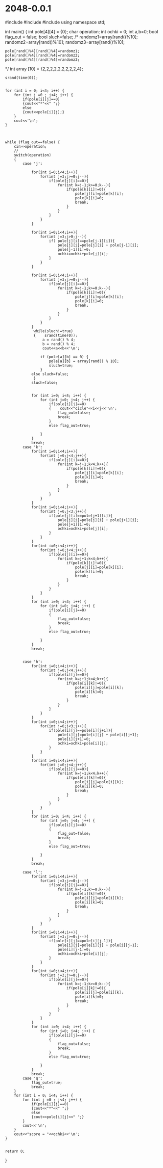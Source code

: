 # 2048-0.0.1
#include <iostream>
#include <cstdlib>
#include <ctime>
using namespace std;


int main() {
    int pole[4][4] = {0};
    char operation;
    int ochki = 0;
    int a,b=0;
    bool flag_out = false;
    bool sluch=false;
    /* randomz1=array[rand()%10];
    randomz2=array[rand()%10];
    randomz3=array[rand()%10];


    pole[rand()%4][rand()%4]=randomz1;
    pole[rand()%4][rand()%4]=randomz2;
    pole[rand()%4][rand()%4]=randomz3;
   */
    int array [10] = {2,2,2,2,2,2,2,2,2,4};


    srand(time(0));


    for (int i = 0; i<4; i++) {
        for (int j =0 ; j<4; j++) {
            if(pole[i][j]==0)
            {cout<<"*"<<" ";}
            else
            {cout<<pole[i][j];}
        }
        cout<<'\n';
    }



    while (flag_out==false) {
        cin>>operation;
        //
        switch(operation)
        {
            case 'j':

                for(int i=0;i<4;i++){
                    for(int j=3;j>=0;j--){
                        if(pole[j][i]==0){
                            for(int k=j-1;k>=0;k--){
                                if(pole[k][i]!=0){
                                    pole[j][i]=pole[k][i];
                                    pole[k][i]=0;
                                    break;
                                }
                            }
                        }
                    }
                }

                for(int i=0;i<4;i++){
                    for(int j=3;j>0;j--){
                        if( pole[j][i]==pole[j-1][i]){
                            pole[j][i]=pole[j][i] + pole[j-1][i];
                            pole[j-1][i]=0;
                            ochki=ochki+pole[j][i];
                        }
                    }
                }

                for(int i=0;i<4;i++){
                    for(int j=3;j>=0;j--){
                        if(pole[j][i]==0){
                            for(int k=j-1;k>=0;k--){
                                if(pole[k][i]!=0){
                                    pole[j][i]=pole[k][i];
                                    pole[k][i]=0;
                                    break;
                                }
                            }
                        }
                    }
                }
                 while(sluch!=true)
                 {    srand(time(0));
                     a = rand() % 4;
                     b = rand() % 4;
                     cout<<a<<b<<'\n';

                    if (pole[a][b] == 0) {
                        pole[a][b] = array[rand() % 10];
                        sluch=true;
                    }
                else sluch=false;
                 }
                sluch=false;


                for (int i=0; i<4; i++) {
                    for (int j=0; j<4; j++) {
                        if(pole[i][j]==0)
                        {    cout<<"cicle"<<i<<j<<'\n';
                            flag_out=false;
                            break;
                        }
                        else flag_out=true;

                    }
                }
                break;
            case 'k':
                for(int i=0;i<4;i++){
                    for(int j=0;j<4;j++){
                        if(pole[j][i]==0){
                            for(int k=j+1;k<4;k++){
                                if(pole[k][i]!=0){
                                    pole[j][i]=pole[k][i];
                                    pole[k][i]=0;
                                    break;
                                }
                            }
                        }
                    }
                }
                for(int i=0;i<4;i++){
                    for(int j=0;j<3;j++){
                        if(pole[j][i]==pole[j+1][i]){
                            pole[j][i]=pole[j][i] + pole[j+1][i];
                            pole[j+1][i]=0;
                            ochki=ochki+pole[j][i];
                        }
                    }
                }
                for(int i=0;i<4;i++){
                    for(int j=0;j<4;j++){
                        if(pole[j][i]==0){
                            for(int k=j+1;k<4;k++){
                                if(pole[k][i]!=0){
                                    pole[j][i]=pole[k][i];
                                    pole[k][i]=0;
                                    break;
                                }
                            }
                        }
                    }
                }
                for (int i=0; i<4; i++) {
                    for (int j=0; j<4; j++) {
                        if(pole[i][j]==0)
                        {
                            flag_out=false;
                            break;
                        }
                        else flag_out=true;

                    }
                }
                break;


            case 'h':
                for(int i=0;i<4;i++){
                    for(int j=0;j<4;j++){
                        if(pole[i][j]==0){
                            for(int k=j+1;k<4;k++){
                                if(pole[i][k]!=0){
                                    pole[i][j]=pole[i][k];
                                    pole[i][k]=0;
                                    break;
                                }
                            }
                        }
                    }
                }
                for(int i=0;i<4;i++){
                    for(int j=0;j<3;j++){
                        if(pole[i][j]==pole[i][j+1]){
                            pole[i][j]=pole[i][j] + pole[i][j+1];
                            pole[i][j+1]=0;
                            ochki=ochki+pole[i][j];
                        }
                    }
                }
                for(int i=0;i<4;i++){
                    for(int j=0;j<4;j++){
                        if(pole[i][j]==0){
                            for(int k=j+1;k<4;k++){
                                if(pole[i][k]!=0){
                                    pole[i][j]=pole[i][k];
                                    pole[i][k]=0;
                                    break;
                                }
                            }
                        }
                    }
                }
                for (int i=0; i<4; i++) {
                    for (int j=0; j<4; j++) {
                        if(pole[i][j]==0)
                        {
                            flag_out=false;
                            break;
                        }
                        else flag_out=true;

                    }
                }
                break;

            case 'l':
                for(int i=0;i<4;i++){
                    for(int j=3;j>=0;j--){
                        if(pole[i][j]==0){
                            for(int k=j-1;k>=0;k--){
                                if(pole[i][k]!=0){
                                    pole[i][j]=pole[i][k];
                                    pole[i][k]=0;
                                    break;
                                }
                            }
                        }
                    }
                }
                for(int i=0;i<4;i++){
                    for(int j=3;j>=0;j--){
                        if(pole[i][j]==pole[i][j-1]){
                            pole[i][j]=pole[i][j] + pole[i][j-1];
                            pole[i][j-1]=0;
                            ochki=ochki+pole[i][j];
                        }
                    }
                }
                for(int i=0;i<4;i++){
                    for(int j=3;j>=0;j--){
                        if(pole[i][j]==0){
                            for(int k=j-1;k>=0;k--){
                                if(pole[i][k]!=0){
                                    pole[i][j]=pole[i][k];
                                    pole[i][k]=0;
                                    break;
                                }
                            }
                        }
                    }
                }
                for (int i=0; i<4; i++) {
                    for (int j=0; j<4; j++) {
                        if(pole[i][j]==0)
                        {
                            flag_out=false;
                            break;
                        }
                        else flag_out=true;

                    }
                }
                break;
            case 'q':
                flag_out=true;
                break;
        }
        for (int i = 0; i<4; i++) {
            for (int j =0 ; j<4; j++) {
                if(pole[i][j]==0)
                {cout<<"*"<<" ";}
                else
                {cout<<pole[i][j]<<" ";}
            }
            cout<<'\n';
        }
        cout<<"score = "<<ochki<<'\n';
    }


    return 0;
}
